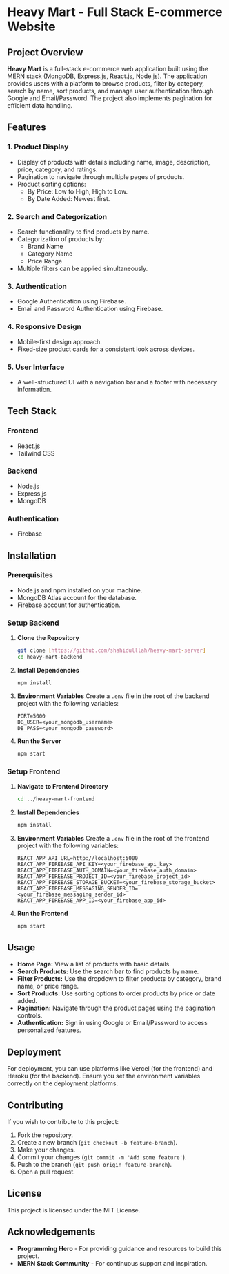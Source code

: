 # Heavy Mart - Full Stack E-commerce Website

## Project Overview

**Heavy Mart** is a full-stack e-commerce web application built using the MERN stack (MongoDB, Express.js, React.js, Node.js). The application provides users with a platform to browse products, filter by category, search by name, sort products, and manage user authentication through Google and Email/Password. The project also implements pagination for efficient data handling.

## Features

### 1. Product Display
- Display of products with details including name, image, description, price, category, and ratings.
- Pagination to navigate through multiple pages of products.
- Product sorting options:
  - By Price: Low to High, High to Low.
  - By Date Added: Newest first.

### 2. Search and Categorization
- Search functionality to find products by name.
- Categorization of products by:
  - Brand Name
  - Category Name
  - Price Range
- Multiple filters can be applied simultaneously.

### 3. Authentication
- Google Authentication using Firebase.
- Email and Password Authentication using Firebase.

### 4. Responsive Design
- Mobile-first design approach.
- Fixed-size product cards for a consistent look across devices.

### 5. User Interface
- A well-structured UI with a navigation bar and a footer with necessary information.

## Tech Stack

### Frontend
- React.js
- Tailwind CSS

### Backend
- Node.js
- Express.js
- MongoDB

### Authentication
- Firebase

## Installation

### Prerequisites
- Node.js and npm installed on your machine.
- MongoDB Atlas account for the database.
- Firebase account for authentication.

### Setup Backend

1. **Clone the Repository**
    ```bash
    git clone [https://github.com/shahidulllah/heavy-mart-server]
    cd heavy-mart-backend
    ```

2. **Install Dependencies**
    ```bash
    npm install
    ```

3. **Environment Variables**
    Create a `.env` file in the root of the backend project with the following variables:
    ```
    PORT=5000
    DB_USER=<your_mongodb_username>
    DB_PASS=<your_mongodb_password>
    ```

4. **Run the Server**
    ```bash
    npm start
    ```

### Setup Frontend

1. **Navigate to Frontend Directory**
    ```bash
    cd ../heavy-mart-frontend
    ```

2. **Install Dependencies**
    ```bash
    npm install
    ```

3. **Environment Variables**
    Create a `.env` file in the root of the frontend project with the following variables:
    ```
    REACT_APP_API_URL=http://localhost:5000
    REACT_APP_FIREBASE_API_KEY=<your_firebase_api_key>
    REACT_APP_FIREBASE_AUTH_DOMAIN=<your_firebase_auth_domain>
    REACT_APP_FIREBASE_PROJECT_ID=<your_firebase_project_id>
    REACT_APP_FIREBASE_STORAGE_BUCKET=<your_firebase_storage_bucket>
    REACT_APP_FIREBASE_MESSAGING_SENDER_ID=<your_firebase_messaging_sender_id>
    REACT_APP_FIREBASE_APP_ID=<your_firebase_app_id>
    ```

4. **Run the Frontend**
    ```bash
    npm start
    ```

## Usage

- **Home Page:** View a list of products with basic details.
- **Search Products:** Use the search bar to find products by name.
- **Filter Products:** Use the dropdown to filter products by category, brand name, or price range.
- **Sort Products:** Use sorting options to order products by price or date added.
- **Pagination:** Navigate through the product pages using the pagination controls.
- **Authentication:** Sign in using Google or Email/Password to access personalized features.

## Deployment

For deployment, you can use platforms like Vercel (for the frontend) and Heroku (for the backend). Ensure you set the environment variables correctly on the deployment platforms.

## Contributing

If you wish to contribute to this project:
1. Fork the repository.
2. Create a new branch (`git checkout -b feature-branch`).
3. Make your changes.
4. Commit your changes (`git commit -m 'Add some feature'`).
5. Push to the branch (`git push origin feature-branch`).
6. Open a pull request.

## License

This project is licensed under the MIT License.

## Acknowledgements

- **Programming Hero** - For providing guidance and resources to build this project.
- **MERN Stack Community** - For continuous support and inspiration.

